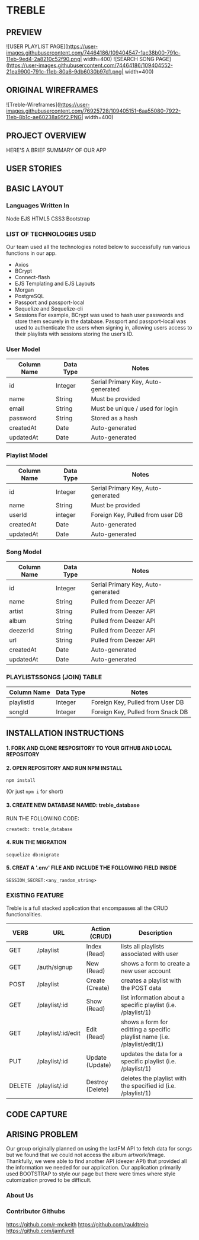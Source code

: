 # TREBLE

## PREVIEW 
![USER PLAYLIST PAGE](https://user-images.githubusercontent.com/74464186/109404547-1ac38b00-791c-11eb-9ed4-2a8210c52f90.png| width=400)
![SEARCH SONG PAGE](https://user-images.githubusercontent.com/74464186/109404552-21ea9900-791c-11eb-80a6-9db6030b97d1.png| width=400)


## ORIGINAL WIREFRAMES
![Treble-Wireframes](https://user-images.githubusercontent.com/76925728/109405151-6aa55080-7922-11eb-8b1c-ae60238a95f2.PNG| width=400)

## PROJECT OVERVIEW 
HERE'S A BRIEF SUMMARY OF OUR APP

## USER STORIES

## BASIC LAYOUT

### Languages Written In
Node
EJS
HTML5
CSS3
Bootstrap

### LIST OF TECHNOLOGIES USED
Our team used all the technologies noted below to successfully run various functions in our app.  
* Axios
* BCrypt
* Connect-flash
* EJS Templating and EJS Layouts
* Morgan
* PostgreSQL
* Passport and passport-local 
* Sequelize and Sequelize-cli
* Sessions
For example, BCrypt was used to hash user passwords and store them securely in the database. Passport and passport-local was used to authenticate the users when signing in, allowing users access to their playlists with sessions storing the user’s ID.

### User Model

| Column Name | Data Type | Notes |
| --------------- | ------------- | ------------------------------ |
| id | Integer | Serial Primary Key, Auto-generated |
| name | String | Must be provided |
| email | String | Must be unique / used for login |
| password | String | Stored as a hash |
| createdAt | Date | Auto-generated |
| updatedAt | Date | Auto-generated |

### Playlist Model

| Column Name | Data Type | Notes |
| --------------- | ------------- | ------------------------------ |
| id | Integer | Serial Primary Key, Auto-generated |
| name | String | Must be provided |
| userId | integer | Foreign Key, Pulled from user DB |
| createdAt | Date | Auto-generated |
| updatedAt | Date | Auto-generated |

### Song Model

| Column Name | Data Type | Notes |
| --------------- | ------------- | ------------------------------ |
| id | Integer | Serial Primary Key, Auto-generated |
| name | String | Pulled from Deezer API |
| artist | String | Pulled from Deezer API |
| album | String | Pulled from Deezer API |
| deezerId | String | Pulled from Deezer API |
| url | String | Pulled from Deezer API |
| createdAt | Date | Auto-generated |
| updatedAt | Date | Auto-generated |

### PLAYLISTSSONGS (JOIN) TABLE 

Column Name | Data Type | Notes |
| ---------------- | ------------- | -------------- |
| playlistId | Integer | Foreign Key, Pulled from User DB |
| songId | Integer | Foreign Key, Pulled from Snack DB |


## INSTALLATION INSTRUCTIONS

#### 1. FORK AND CLONE RESPOSITORY TO YOUR GITHUB AND LOCAL REPOSITORY

#### 2. OPEN REPOSITORY AND RUN NPM INSTALL

```
npm install
```
(Or just `npm i` for short)

#### 3. CREATE NEW DATABASE NAMED: treble_database
RUN THE FOLLOWING CODE:

```
createdb: treble_database
```

#### 4. RUN THE MIGRATION

```
sequelize db:migrate
```

#### 5. CREAT A '.env' FILE AND INCLUDE THE FOLLOWING FIELD INSIDE

```
SESSION_SECRET:<any_random_string>
```

### EXISTING FEATURE
Treble is a full stacked application that encompasses all the CRUD functionalities. 

| VERB | URL | Action (CRUD) | Description |
|------|-----|---------------|-------------|
| GET | /playlist | Index (Read) | lists all playlists associated with user |
| GET | /auth/signup | New (Read) | shows a form to create a new user account|
| POST | /playlist | Create (Create) | creates a playlist with the POST data |
| GET | /playlist/:id | Show (Read) | list information about a specific playlist (i.e. /playlist/1) |
| GET | /playlist/:id/edit | Edit (Read) | shows a form for editting a specific playlist name (i.e. /playlist/edit/1)|
| PUT | /playlist/:id | Update (Update) | updates the data for a specific playlist (i.e. /playlist/1) |
| DELETE | /playlist/:id | Destroy (Delete) | deletes the playlist with the specified id (i.e. /playlist/1) |

## CODE CAPTURE

## ARISING PROBLEM
Our group originally planned on using the lastFM API to fetch data for songs but we found that we could not access the album artwork/image. Thankfully, we were able to find another API (deezer API) that provided all the information we needed for our application. 
Our application primarily used BOOTSTRAP to style our page but there were times where style cutomization proved to be difficult. 

### About Us

### Contributor Githubs
https://github.com/r-mckeith
https://github.com/rauldtrejo
https://github.com/jamfurell

